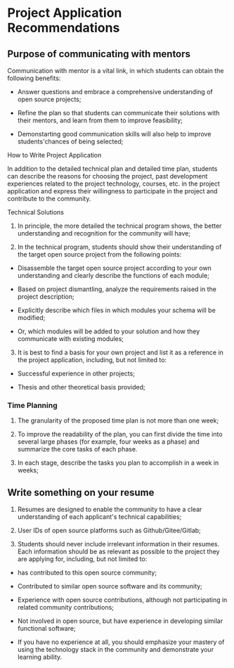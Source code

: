 # Project Application Recommendations





## Purpose of communicating with mentors



Communication with mentor is a vital link, in which students can obtain the following benefits:



- Answer questions and embrace a comprehensive understanding of open source projects;

- Refine the plan so that students can communicate their solutions with their mentors, and learn from them to improve feasibility;

- Demonstarting good communication skills will also help to improve students'chances of being selected;



How to Write Project Application



In addition to the detailed technical plan and detailed time plan, students can describe the reasons for choosing the project, past development experiences related to the project technology, courses, etc. in the project application and express their willingness to participate in the project and contribute to the community.



Technical Solutions



1. In principle, the more detailed the technical program shows, the better understanding and recognition for the community will have;

2. In the technical program, students should show their understanding of the target open source project from the following points:

- Disassemble the target open source project according to your own understanding and clearly describe the functions of each module;

- Based on project dismantling, analyze the requirements raised in the project description;

- Explicitly describe which files in which modules your schema will be modified;

- Or, which modules will be added to your solution and how they communicate with existing modules;

3. It is best to find a basis for your own project and list it as a reference in the project application, including, but not limited to:

- Successful experience in other projects;

- Thesis and other theoretical basis provided;



### Time Planning



1. The granularity of the proposed time plan is not more than one week;

2. To improve the readability of the plan, you can first divide the time into several large phases (for example, four weeks as a phase) and summarize the core tasks of each phase.

3. In each stage, describe the tasks you plan to accomplish in a week in weeks;



## Write something on your resume



1. Resumes are designed to enable the community to have a clear understanding of each applicant's technical capabilities;

2. User IDs of open source platforms such as Github/Gitee/Gitlab;

3. Students should never include irrelevant information in their resumes. Each information should be as relevant as possible to the project they are applying for, including, but not limited to:

- has contributed to this open source community;

- Contributed to similar open source software and its community;

- Experience with open source contributions, although not participating in related community contributions;

- Not involved in open source, but have experience in developing similar functional software;

- If you have no experience at all, you should emphasize your mastery of using the technology stack in the community and demonstrate your learning ability.

